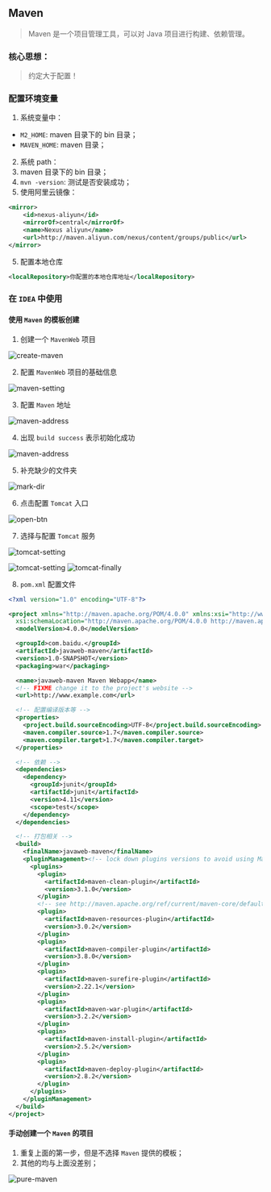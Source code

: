 ## Maven
> Maven 是一个项目管理工具，可以对 Java 项目进行构建、依赖管理。

### 核心思想：
> 约定大于配置！

### 配置环境变量
1. 系统变量中：
  * `M2_HOME`:  maven 目录下的 bin 目录；
  * `MAVEN_HOME`: maven 目录；
2. 系统 path：
  1. maven 目录下的 bin 目录；
3. `mvn -version`: 测试是否安装成功；
4. 使用阿里云镜像：
```xml
<mirror>
    <id>nexus-aliyun</id>
    <mirrorOf>central</mirrorOf>
    <name>Nexus aliyun</name>
    <url>http://maven.aliyun.com/nexus/content/groups/public</url>
</mirror>
```

5. 配置本地仓库
```xml
<localRepository>你配置的本地仓库地址</localRepository>
```

### 在 `IDEA` 中使用 
#### 使用 `Maven` 的模板创建
1. 创建一个 `MavenWeb` 项目

![create-maven](../../images/create-maven.png)

2. 配置 `MavenWeb` 项目的基础信息

![maven-setting](../../images/maven-setting.png)

3. 配置 `Maven` 地址

![maven-address](../../images/maven-address.png)

4. 出现 `build success` 表示初始化成功

![maven-address](../../images/build-success.png)

5. 补充缺少的文件夹

![mark-dir](../../images/mark-dir.png)

6. 点击配置 `Tomcat` 入口

![open-btn](../../images/open-btn.png)

7. 选择与配置 `Tomcat` 服务

![tomcat-setting](../../images/tomcat-setting1.png)

![tomcat-setting](../../images/tomcat-setting2.png)
![tomcat-finally](../../images/tomcat-finally.png)

8. `pom.xml` 配置文件
```xml
<?xml version="1.0" encoding="UTF-8"?>

<project xmlns="http://maven.apache.org/POM/4.0.0" xmlns:xsi="http://www.w3.org/2001/XMLSchema-instance"
  xsi:schemaLocation="http://maven.apache.org/POM/4.0.0 http://maven.apache.org/xsd/maven-4.0.0.xsd">
  <modelVersion>4.0.0</modelVersion>

  <groupId>com.baidu.</groupId>
  <artifactId>javaweb-maven</artifactId>
  <version>1.0-SNAPSHOT</version>
  <packaging>war</packaging>

  <name>javaweb-maven Maven Webapp</name>
  <!-- FIXME change it to the project's website -->
  <url>http://www.example.com</url>

  <!-- 配置编译版本等 -->
  <properties>
    <project.build.sourceEncoding>UTF-8</project.build.sourceEncoding>
    <maven.compiler.source>1.7</maven.compiler.source>
    <maven.compiler.target>1.7</maven.compiler.target>
  </properties>

  <!-- 依赖 -->
  <dependencies>
    <dependency>
      <groupId>junit</groupId>
      <artifactId>junit</artifactId>
      <version>4.11</version>
      <scope>test</scope>
    </dependency>
  </dependencies>

  <!-- 打包相关 -->
  <build>
    <finalName>javaweb-maven</finalName>
    <pluginManagement><!-- lock down plugins versions to avoid using Maven defaults (may be moved to parent pom) -->
      <plugins>
        <plugin>
          <artifactId>maven-clean-plugin</artifactId>
          <version>3.1.0</version>
        </plugin>
        <!-- see http://maven.apache.org/ref/current/maven-core/default-bindings.html#Plugin_bindings_for_war_packaging -->
        <plugin>
          <artifactId>maven-resources-plugin</artifactId>
          <version>3.0.2</version>
        </plugin>
        <plugin>
          <artifactId>maven-compiler-plugin</artifactId>
          <version>3.8.0</version>
        </plugin>
        <plugin>
          <artifactId>maven-surefire-plugin</artifactId>
          <version>2.22.1</version>
        </plugin>
        <plugin>
          <artifactId>maven-war-plugin</artifactId>
          <version>3.2.2</version>
        </plugin>
        <plugin>
          <artifactId>maven-install-plugin</artifactId>
          <version>2.5.2</version>
        </plugin>
        <plugin>
          <artifactId>maven-deploy-plugin</artifactId>
          <version>2.8.2</version>
        </plugin>
      </plugins>
    </pluginManagement>
  </build>
</project>

```

#### 手动创建一个 `Maven` 的项目
1. 重复上面的第一步，但是不选择 `Maven` 提供的模板；
2. 其他的均与上面没差别；

![pure-maven](../../images/pure-maven.png)